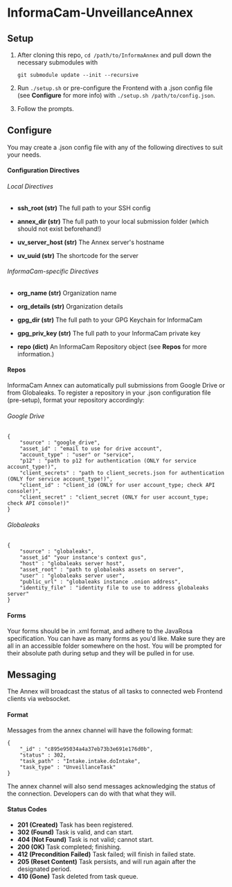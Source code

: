 # InformaCam-UnveillanceAnnex

## Setup

1.	After cloning this repo, `cd /path/to/InformaAnnex` and pull down the necessary submodules with
	
	`git submodule update --init --recursive`

1.	Run `./setup.sh` or pre-configure the Frontend with a .json config file (see **Configure** for more info) with `./setup.sh /path/to/config.json`.
1.	Follow the prompts.

## Configure

You may create a .json config file with any of the following directives to suit your needs.

#### Configuration Directives

###### Local Directives

*	**ssh_root (str)**
	The full path to your SSH config

*	**annex_dir (str)**
	The full path to your local submission folder (which should not exist beforehand!)

*	**uv_server_host (str)**
	The Annex server's hostname

*	**uv_uuid (str)**
	The shortcode for the server

###### InformaCam-specific Directives

*	**org_name (str)**
	Organization name

*	**org_details (str)**
	Organization details

*	**gpg_dir (str)**
	The full path to your GPG Keychain for InformaCam

*	**gpg_priv_key (str)**
	The full path to your InformaCam private key

*	**repo (dict)**
	An InformaCam Repository object (see **Repos** for more information.)

#### Repos

InformaCam Annex can automatically pull submissions from Google Drive or from Globaleaks.  To register a repository in your .json configuration file (pre-setup), format your repository accordingly:

###### Google Drive

	{
		"source" : "google_drive",
		"asset_id" : "email to use for drive account",
		"account_type" : "user" or "service",
		"p12" : "path to p12 for authentication (ONLY for service account_type!)",
		"client_secrets" : "path to client_secrets.json for authentication (ONLY for service account_type!)",
		"client_id" : "client_id (ONLY for user account_type; check API console!)",
		"client_secret" : "client_secret (ONLY for user account_type; check API console!)"
	}

###### Globaleaks

	{
		"source" : "globaleaks",
		"asset_id" "your instance's context gus",
		"host" : "globaleaks server host",
		"asset_root" : "path to globaleaks assets on server",
		"user" : "globaleaks server user",
		"public_url" : "globaleaks instance .onion address",
		"identity_file" : "identity file to use to address globaleaks server"
	}

#### Forms

Your forms should be in .xml format, and adhere to the JavaRosa specification.  You can have as many forms as you'd like.  Make sure they are all in an accessible folder somewhere on the host.  You will be prompted for their absolute path during setup and they will be pulled in for use.

## Messaging

The Annex will broadcast the status of all tasks to connected web Frontend clients via websocket.

#### Format

Messages from the annex channel will have the following format:

	{
		"_id" : "c895e95034a4a37eb73b3e691e176d0b",
		"status" : 302,
		"task_path" : "Intake.intake.doIntake",
		"task_type" : "UnveillanceTask"
	}

The annex channel will also send messages acknowledging the status of the connection.  Developers can do with that what they will.

#### Status Codes

*	**201 (Created)** Task has been registered.
*	**302 (Found)** Task is valid, and can start.
*	**404 (Not Found)** Task is not valid; cannot start.
*	**200 (OK)** Task completed; finishing.
*	**412 (Precondition Failed)** Task failed; will finish in failed state.
*	**205 (Reset Content)** Task persists, and will run again after the designated period.
*	**410 (Gone)** Task deleted from task queue.
